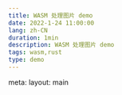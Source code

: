 ```yaml
---
title: WASM 处理图片 demo
date: 2022-1-24 11:00:00
lang: zh-CN
duration: 1min
description: WASM 处理图片 demo
tags: wasm,rust
type: demo
---
```


<WasmHandlePicture />

<route lang="yaml">
meta:
  layout: main
</route>
